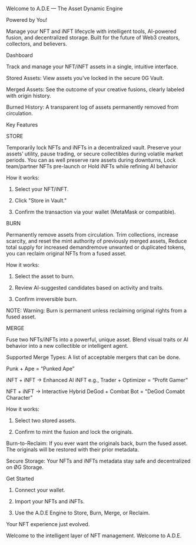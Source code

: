 
Welcome to A.D.E — The Asset Dynamic Engine

Powered by You! 

Manage your NFT and iNFT lifecycle with intelligent tools, AI-powered fusion, and decentralized storage. Built for the future of Web3 creators, collectors, and believers.

Dashboard

Track and manage your NFT/iNFT assets in a single, intuitive interface.

Stored Assets: View assets you've locked in the secure 0G Vault.

Merged Assets: See the outcome of your creative fusions, clearly labeled with origin history.

Burned History: A transparent log of assets permanently removed from circulation.


Key Features

STORE

Temporarily lock NFTs and iNFTs in a decentralized vault.
Preserve your assets’ utility, pause trading, or secure collectibles during volatile market periods.
You can as well preserve rare assets during downturns, Lock team/partner NFTs pre-launch or Hold iNFTs while refining AI behavior


How it works:

1. Select your NFT/iNFT.


2. Click "Store in Vault."

3. Confirm the transaction via your wallet (MetaMask or compatible).



BURN

Permanently remove assets from circulation.
Trim collections, increase scarcity, and reset the mint authority of previously merged assets, Reduce total supply for increased demandremove unwanted or duplicated tokens, you can reclaim original NFTs from a fused asset. 

How it works:

1. Select the asset to burn.


2. Review AI-suggested candidates based on activity and traits.


3. Confirm irreversible burn.



NOTE: Warning: Burn is permanent unless reclaiming original rights from a fused asset.




MERGE

Fuse two NFTs/iNFTs into a powerful, unique asset.
Blend visual traits or AI behavior into a new collectible or intelligent agent.

Supported Merge Types:
A list of acceptable mergers that can be done. 

 Punk + Ape = “Punked Ape”

iNFT + iNFT → Enhanced AI iNFT
e.g., Trader + Optimizer = “Profit Gamer”

NFT + iNFT → Interactive Hybrid
DeGod + Combat Bot = "DeGod Comabt Character”


How it works:

1. Select two stored assets.

2. Confirm to mint the fusion and lock the originals.



Burn-to-Reclaim: If you ever want the originals back, burn the fused asset. The originals will be restored with their prior metadata. 



Secure Storage: Your NFTs and iNFTs metadata stay safe and decentralized on ØG Storage.



Get Started

1. Connect your wallet.


2. Import your NFTs and iNFTs.


3. Use the A.D.E Engine to Store, Burn, Merge, or Reclaim.



Your NFT experience just evolved.

Welcome to the intelligent layer of NFT management. Welcome to A.D.E.



